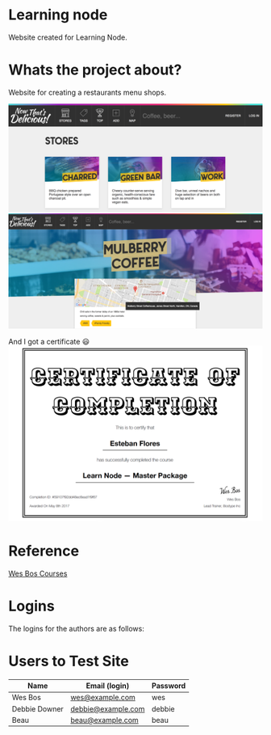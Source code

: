 # Learning node

Website created for Learning Node.


# Whats the project about?

Website for creating a restaurants menu shops.

<img src="./public/images/photos/screenshot1.png"/>

<img src="./public/images/photos/screenshot2.png"/>


And I got a certificate :smiley:
<img src="./public/images/photos/screenshot3.png"/>

# Reference


<a href="http://wesbos.com/courses">Wes Bos Courses</a>

# Logins

The logins for the authors are as follows:


# Users to Test Site
|Name|Email (login)|Password|
|---|---|---|
|Wes Bos|wes@example.com|wes|
|Debbie Downer|debbie@example.com|debbie|
|Beau|beau@example.com|beau|







